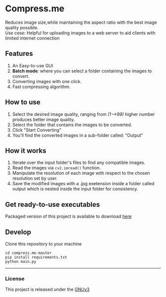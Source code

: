 # Compress.me

Reduces image size,while maintaining the aspect ratio with the best image quality possible.  
*Use case:* Helpful for uploading images to a web server to aid clients with limited internet connection 

## Features 
1. An Easy-to-use GUI 
2. **Batch mode**: where you can select a folder containing the images to convert.
3. Converting images with one click.
4. Fast compressing algorithm.

## How to use
1. Select the desired image quality, ranging from *(1-->99)* higher number produces better image quality.
2. Select the folder that contains the images to be converted.
3. Click "Start Converting"
4. You'll find the converted images in a sub-folder called: "Output"

## How it works
1. Iterate over the input folder's files to find any compatible images.
2. Read the images via `cv2.imread()` function.
3. Manipulate the resolution of each image with respect to the chosen resolution set by user.
4. Save the modified images with a .jpg exetension inside a folder called output which is nested inside the input folder for consistency.

## Get ready-to-use executables 
Packaged version of this project is available to download [here](https://waleedalrashed.com/apps/compress_me_v2.exe)


## Develop 
Clone this repository to your machine
````
cd compress.me-master 
pip install requirements.txt
python main.py
````

---
### License 
This project is released under the [GNUv3](LICENSE)

